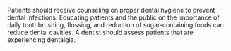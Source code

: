 Patients should receive counseling on proper dental hygiene to prevent dental infections. Educating patients and the public on the importance of daily toothbrushing, flossing, and reduction of sugar-containing foods can reduce dental cavities. A dentist should assess patients that are experiencing dentalgia.